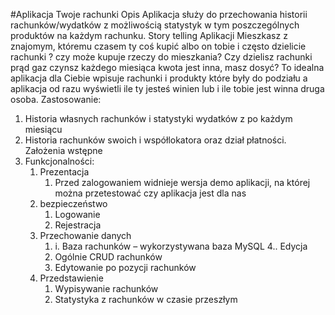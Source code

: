 
#Aplikacja Twoje rachunki
Opis
Aplikacja służy do przechowania historii rachunków/wydatków z możliwością statystyk w
tym poszczególnych produktów na każdym rachunku.
Story telling Aplikacji
Mieszkasz z znajomym, któremu czasem ty coś kupić albo on tobie i często dzielicie rachunki ?
czy może kupuje rzeczy do mieszkania?
Czy dzielisz rachunki prąd gaz czynsz każdego miesiąca kwota jest inna, masz dosyć?
To idealna aplikacja dla Ciebie wpisuje rachunki i produkty które były do podziału a aplikacja od razu wyświetli ile ty jesteś winien lub i ile tobie jest winna druga osoba.
Zastosowanie:
1. Historia własnych rachunków i statystyki wydatków z po każdym miesiącu
2. Historia rachunków swoich i współlokatora oraz dział płatności.
      Założenia wstępne
3. Funkcjonalności:
   1. Prezentacja	   
      1. Przed zalogowaniem widnieje wersja demo aplikacji, na której można przetestować czy aplikacja jest dla nas 
   2. bezpieczeństwo    
      1. Logowanie
      2. Rejestracja
   3. Przechowanie danych
      1. i.	Baza rachunków – wykorzystywana baza MySQL 
   4..	Edycja 
      2. Ogólnie CRUD rachunków
      3. Edytowanie po pozycji rachunków 
   4. Przedstawienie
      1. Wypisywanie rachunków 
      2. Statystyka z rachunków w czasie przeszłym 
